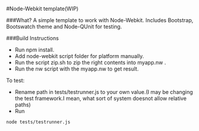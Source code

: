 #Node-Webkit template(WIP)

###What?
A simple template to work with Node-Webkit. Includes Bootstrap, Bootswatch theme and Node-QUnit for testing.


###Build Instructions
* Run npm install.
* Add node-webkit script folder for platform manually.
* Run the script zip.sh to zip the right contents into myapp.nw .
* Run the nw script with the myapp.nw to get result. 

To test:
* Rename path in tests/testrunner.js to your own value.(I may be changing the test framework.I mean, what sort of system doesnot allow relative paths)
* Run

```
node tests/testrunner.js


